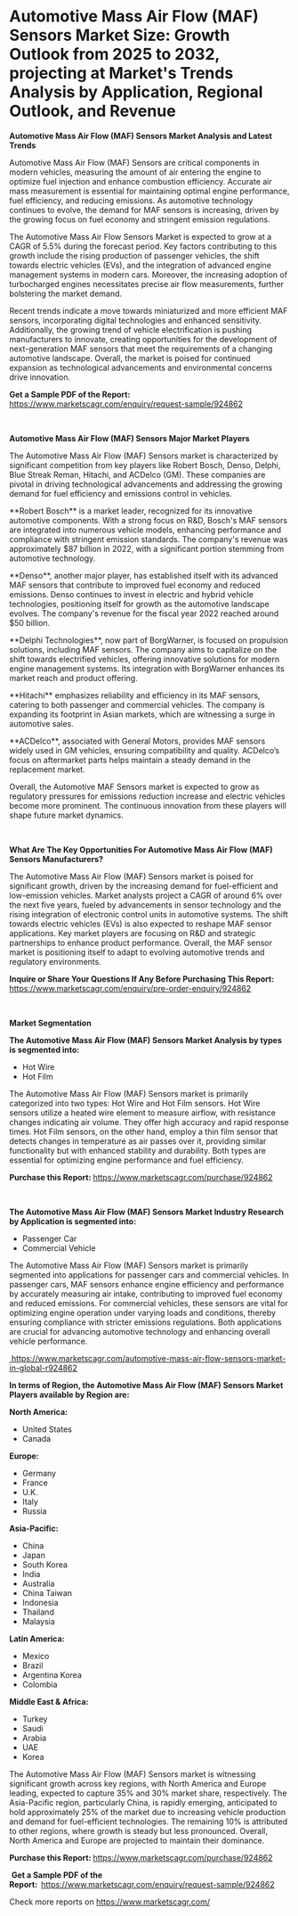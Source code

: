 <p><h1>Automotive Mass Air Flow (MAF) Sensors Market Size: Growth Outlook from 2025 to 2032, projecting at Market's Trends Analysis by Application, Regional Outlook, and Revenue</h1></p><p><strong>Automotive Mass Air Flow (MAF) Sensors Market Analysis and Latest Trends</strong></p>
<p><p>Automotive Mass Air Flow (MAF) Sensors are critical components in modern vehicles, measuring the amount of air entering the engine to optimize fuel injection and enhance combustion efficiency. Accurate air mass measurement is essential for maintaining optimal engine performance, fuel efficiency, and reducing emissions. As automotive technology continues to evolve, the demand for MAF sensors is increasing, driven by the growing focus on fuel economy and stringent emission regulations.</p><p>The Automotive Mass Air Flow Sensors Market is expected to grow at a CAGR of 5.5% during the forecast period. Key factors contributing to this growth include the rising production of passenger vehicles, the shift towards electric vehicles (EVs), and the integration of advanced engine management systems in modern cars. Moreover, the increasing adoption of turbocharged engines necessitates precise air flow measurements, further bolstering the market demand.</p><p>Recent trends indicate a move towards miniaturized and more efficient MAF sensors, incorporating digital technologies and enhanced sensitivity. Additionally, the growing trend of vehicle electrification is pushing manufacturers to innovate, creating opportunities for the development of next-generation MAF sensors that meet the requirements of a changing automotive landscape. Overall, the market is poised for continued expansion as technological advancements and environmental concerns drive innovation.</p></p>
<p><strong>Get a Sample PDF of the Report:&nbsp;</strong> <a href="https://www.marketscagr.com/enquiry/request-sample/924862?utm_campaign=2945&utm_medium=2&utm_source=Github&utm_content=ia&utm_term=31032025&utm_id=automotive-mass-air-flow-maf-sensors">https://www.marketscagr.com/enquiry/request-sample/924862</a></p>
<p>&nbsp;</p>
<p><strong>Automotive Mass Air Flow (MAF) Sensors Major Market Players</strong></p>
<p><p>The Automotive Mass Air Flow (MAF) Sensors market is characterized by significant competition from key players like Robert Bosch, Denso, Delphi, Blue Streak Reman, Hitachi, and ACDelco (GM). These companies are pivotal in driving technological advancements and addressing the growing demand for fuel efficiency and emissions control in vehicles.</p><p>**Robert Bosch** is a market leader, recognized for its innovative automotive components. With a strong focus on R&D, Bosch's MAF sensors are integrated into numerous vehicle models, enhancing performance and compliance with stringent emission standards. The company's revenue was approximately $87 billion in 2022, with a significant portion stemming from automotive technology.</p><p>**Denso**, another major player, has established itself with its advanced MAF sensors that contribute to improved fuel economy and reduced emissions. Denso continues to invest in electric and hybrid vehicle technologies, positioning itself for growth as the automotive landscape evolves. The company's revenue for the fiscal year 2022 reached around $50 billion.</p><p>**Delphi Technologies**, now part of BorgWarner, is focused on propulsion solutions, including MAF sensors. The company aims to capitalize on the shift towards electrified vehicles, offering innovative solutions for modern engine management systems. Its integration with BorgWarner enhances its market reach and product offering.</p><p>**Hitachi** emphasizes reliability and efficiency in its MAF sensors, catering to both passenger and commercial vehicles. The company is expanding its footprint in Asian markets, which are witnessing a surge in automotive sales.</p><p>**ACDelco**, associated with General Motors, provides MAF sensors widely used in GM vehicles, ensuring compatibility and quality. ACDelco’s focus on aftermarket parts helps maintain a steady demand in the replacement market.</p><p>Overall, the Automotive MAF Sensors market is expected to grow as regulatory pressures for emissions reduction increase and electric vehicles become more prominent. The continuous innovation from these players will shape future market dynamics.</p></p>
<p>&nbsp;</p>
<p><strong>What Are The Key Opportunities For Automotive Mass Air Flow (MAF) Sensors Manufacturers?</strong></p>
<p><p>The Automotive Mass Air Flow (MAF) Sensors market is poised for significant growth, driven by the increasing demand for fuel-efficient and low-emission vehicles. Market analysts project a CAGR of around 6% over the next five years, fueled by advancements in sensor technology and the rising integration of electronic control units in automotive systems. The shift towards electric vehicles (EVs) is also expected to reshape MAF sensor applications. Key market players are focusing on R&D and strategic partnerships to enhance product performance. Overall, the MAF sensor market is positioning itself to adapt to evolving automotive trends and regulatory environments.</p></p>
<p><strong>Inquire or Share Your Questions If Any Before Purchasing This Report:</strong> <a href="https://www.marketscagr.com/enquiry/pre-order-enquiry/924862?utm_campaign=2945&utm_medium=2&utm_source=Github&utm_content=ia&utm_term=31032025&utm_id=automotive-mass-air-flow-maf-sensors">https://www.marketscagr.com/enquiry/pre-order-enquiry/924862</a></p>
<p>&nbsp;</p>
<p><strong>Market Segmentation</strong></p>
<p><strong>The Automotive Mass Air Flow (MAF) Sensors Market Analysis by types is segmented into:</strong></p>
<p><ul><li>Hot Wire</li><li>Hot Film</li></ul></p>
<p><p>The Automotive Mass Air Flow (MAF) Sensors market is primarily categorized into two types: Hot Wire and Hot Film sensors. Hot Wire sensors utilize a heated wire element to measure airflow, with resistance changes indicating air volume. They offer high accuracy and rapid response times. Hot Film sensors, on the other hand, employ a thin film sensor that detects changes in temperature as air passes over it, providing similar functionality but with enhanced stability and durability. Both types are essential for optimizing engine performance and fuel efficiency.</p></p>
<p><strong>Purchase this Report:&nbsp;</strong><a href="https://www.marketscagr.com/purchase/924862?utm_campaign=2945&utm_medium=2&utm_source=Github&utm_content=ia&utm_term=31032025&utm_id=automotive-mass-air-flow-maf-sensors">https://www.marketscagr.com/purchase/924862</a></p>
<p>&nbsp;</p>
<p><strong>The Automotive Mass Air Flow (MAF) Sensors Market Industry Research by Application is segmented into:</strong></p>
<p><ul><li>Passenger Car</li><li>Commercial Vehicle</li></ul></p>
<p><p>The Automotive Mass Air Flow (MAF) Sensors market is primarily segmented into applications for passenger cars and commercial vehicles. In passenger cars, MAF sensors enhance engine efficiency and performance by accurately measuring air intake, contributing to improved fuel economy and reduced emissions. For commercial vehicles, these sensors are vital for optimizing engine operation under varying loads and conditions, thereby ensuring compliance with stricter emissions regulations. Both applications are crucial for advancing automotive technology and enhancing overall vehicle performance.</p></p>
<p><a href="https://www.marketscagr.com/automotive-mass-air-flow-sensors-market-in-global-r924862?utm_campaign=2945&utm_medium=2&utm_source=Github&utm_content=ia&utm_term=31032025&utm_id=automotive-mass-air-flow-maf-sensors">&nbsp;https://www.marketscagr.com/automotive-mass-air-flow-sensors-market-in-global-r924862</a></p>
<p><strong>In terms of Region, the Automotive Mass Air Flow (MAF) Sensors Market Players available by Region are:</strong></p>
<p>
    <p> <strong> North America: </strong>
        <ul>
            <li>United States</li>
            <li>Canada</li>
        </ul>
        </p> 
    <p> <strong> Europe: </strong>
        <ul>
            <li>Germany</li>
            <li>France</li>
            <li>U.K.</li>
            <li>Italy</li>
            <li>Russia</li>
        </ul>
        </p> 
    <p> <strong> Asia-Pacific: </strong>
        <ul>
            <li>China</li>
            <li>Japan</li>
            <li>South Korea</li>
            <li>India</li>
            <li>Australia</li>
            <li>China Taiwan</li>
            <li>Indonesia</li>
            <li>Thailand</li>
            <li>Malaysia</li>
        </ul>
        </p> 
    <p> <strong> Latin America: </strong>
        <ul>
            <li>Mexico</li>
            <li>Brazil</li>
            <li>Argentina Korea</li>
            <li>Colombia</li>
        </ul>
        </p> 
    <p> <strong> Middle East & Africa: </strong>
        <ul>
            <li>Turkey</li>
            <li>Saudi</li>
            <li>Arabia</li>
            <li>UAE</li>
            <li>Korea</li>
        </ul>
    </p>
    </p>
<p><p>The Automotive Mass Air Flow (MAF) Sensors market is witnessing significant growth across key regions, with North America and Europe leading, expected to capture 35% and 30% market share, respectively. The Asia-Pacific region, particularly China, is rapidly emerging, anticipated to hold approximately 25% of the market due to increasing vehicle production and demand for fuel-efficient technologies. The remaining 10% is attributed to other regions, where growth is steady but less pronounced. Overall, North America and Europe are projected to maintain their dominance.</p></p>
<p><strong>Purchase this Report: </strong><a href="https://www.marketscagr.com/purchase/924862?utm_campaign=2945&utm_medium=2&utm_source=Github&utm_content=ia&utm_term=31032025&utm_id=automotive-mass-air-flow-maf-sensors">https://www.marketscagr.com/purchase/924862</a></p>
<p>&nbsp;<strong>Get a Sample PDF of the Report:&nbsp;&nbsp;</strong><a href="https://www.marketscagr.com/enquiry/request-sample/924862?utm_campaign=2945&utm_medium=2&utm_source=Github&utm_content=ia&utm_term=31032025&utm_id=automotive-mass-air-flow-maf-sensors">https://www.marketscagr.com/enquiry/request-sample/924862</a></p>
<p><strong></strong></p>
<p>Check more reports on <a href="https://www.marketscagr.com/?utm_campaign=2945&utm_medium=2&utm_source=Github&utm_content=ia&utm_term=31032025&utm_id=automotive-mass-air-flow-maf-sensors">https://www.marketscagr.com/</a></p>